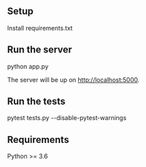 
## Setup

Install requirements.txt

## Run the server

python app.py


The server will be up on [http://localhost:5000](http://localhost:5000).

## Run the tests

pytest tests.py --disable-pytest-warnings

## Requirements

Python >= 3.6
